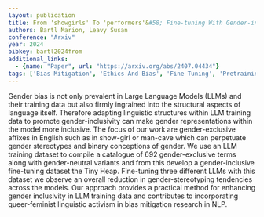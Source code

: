 ```yaml
---
layout: publication
title: From 'showgirls' To 'performers'&#58; Fine-tuning With Gender-inclusive Language For Bias Reduction In Llms
authors: Bartl Marion, Leavy Susan
conference: "Arxiv"
year: 2024
bibkey: bartl2024from
additional_links:
  - {name: "Paper", url: "https://arxiv.org/abs/2407.04434"}
tags: ['Bias Mitigation', 'Ethics And Bias', 'Fine Tuning', 'Pretraining Methods', 'Reinforcement Learning', 'Training Techniques']
---
```

Gender bias is not only prevalent in Large Language Models (LLMs) and their training data but also firmly ingrained into the structural aspects of language itself. Therefore adapting linguistic structures within LLM training data to promote gender-inclusivity can make gender representations within the model more inclusive. The focus of our work are gender-exclusive affixes in English such as in show-girl or man-cave which can perpetuate gender stereotypes and binary conceptions of gender. We use an LLM training dataset to compile a catalogue of 692 gender-exclusive terms along with gender-neutral variants and from this develop a gender-inclusive fine-tuning dataset the Tiny Heap. Fine-tuning three different LLMs with this dataset we observe an overall reduction in gender-stereotyping tendencies across the models. Our approach provides a practical method for enhancing gender inclusivity in LLM training data and contributes to incorporating queer-feminist linguistic activism in bias mitigation research in NLP.
